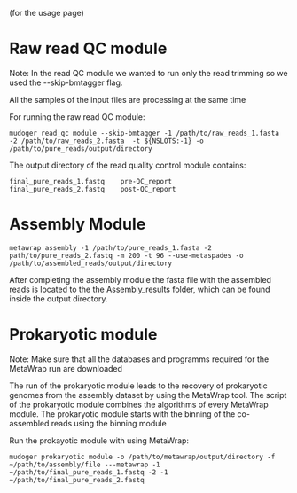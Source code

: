 

(for the usage page)
# Raw read QC module 
Note: In the read QC module we wanted to run only the read trimming so we used the --skip-bmtagger flag.

All the samples of the input files are processing at the same time

For running the raw read QC module:

``` 
mudoger read_qc module --skip-bmtagger -1 /path/to/raw_reads_1.fasta -2 /path/to/raw_reads_2.fasta  -t ${NSLOTS:-1} -o /path/to/pure_reads/output/directory
```


The output directory of the read quality control module contains:
```
final_pure_reads_1.fastq    pre-QC_report
final_pure_reads_2.fastq    post-QC_report 
```


# Assembly Module

```
metawrap assembly -1 /path/to/pure_reads_1.fasta -2 path/to/pure_reads_2.fastq -m 200 -t 96 --use-metaspades -o /path/to/assembled_reads/output/directory
```

After completing the assembly module the fasta file with the assembled reads is located to the the Assembly_results folder, which can be found inside the output directory.

# Prokaryotic module
Note: Make sure that all the databases and programms required for the MetaWrap run are downloaded

The run of the prokaryotic module leads to the recovery of prokaryotic genomes from the assembly dataset by using the MetaWrap tool. The script of the prokaryotic module combines the algorithms of every MetaWrap module. The prokaryotic module starts with the binning of the co-assembled reads using the binning module 

Run the prokayotic module with using MetaWrap:
``` 
mudoger prokaryotic module -o /path/to/metawrap/output/directory -f ~/path/to/assembly/file ---metawrap -1 ~/path/to/final_pure_reads_1.fastq -2 -1 ~/path/to/final_pure_reads_2.fastq 

```

